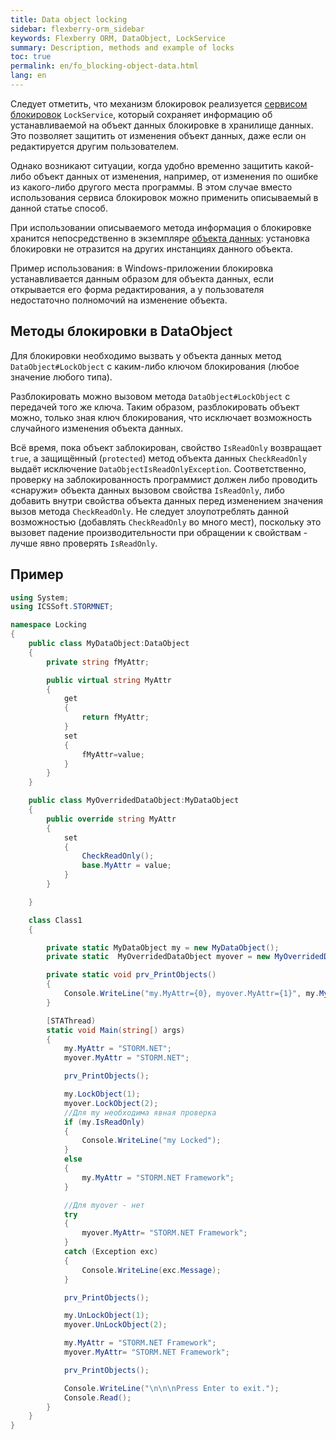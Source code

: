 ```yaml
---
title: Data object locking
sidebar: flexberry-orm_sidebar
keywords: Flexberry ORM, DataObject, LockService
summary: Description, methods and example of locks
toc: true
permalink: en/fo_blocking-object-data.html
lang: en
---
```


Следует отметить, что механизм блокировок реализуется [сервисом блокировок](fo_lock-service.html) `LockService`, который сохраняет информацию об устанавливаемой на объект данных блокировке в хранилище данных. Это позволяет защитить от изменения объект данных, даже если он редактируется другим пользователем.

Однако возникают ситуации, когда удобно временно защитить какой-либо объект данных от изменения, например, от изменения по ошибке из какого-либо другого места программы. В этом случае вместо использования сервиса блокировок можно применить описываемый в данной статье способ.

При использовании описываемого метода информация о блокировке хранится непосредственно в экземпляре [объекта данных](fo_data-object.html): установка блокировки не отразится на других инстанциях данного объекта.

Пример использования: в Windows-приложении блокировка устанавливается данным образом для объекта данных, если открывается его форма редактирования, а у пользователя недостаточно полномочий на изменение объекта.

## Методы блокировки в DataObject

Для блокировки необходимо вызвать у объекта данных метод `DataObject#LockObject` с каким-либо ключом блокирования (любое значение любого типа).

Разблокировать можно вызовом метода `DataObject#LockObject` с передачей того же ключа. Таким образом, разблокировать объект можно, только зная ключ блокирования, что исключает возможность случайного изменения объекта данных.

Всё время, пока объект заблокирован, свойство `IsReadOnly` возвращает `true`, а защищённый (`protected`) метод объекта данных `CheckReadOnly` выдаёт исключение `DataObjectIsReadOnlyException`. Соответственно, проверку на заблокированность программист должен либо проводить «снаружи» объекта данных вызовом свойства `IsReadOnly`, либо добавить внутри свойства объекта данных перед изменением значения вызов метода `CheckReadOnly`. Не следует злоупотреблять данной возможностью (добавлять `CheckReadOnly` во много мест), поскольку это вызовет падение производительности при обращении к свойствам - лучше явно проверять `IsReadOnly`.

## Пример

```csharp 
using System;
using ICSSoft.STORMNET;

namespace Locking
{
	public class MyDataObject:DataObject
	{
		private string fMyAttr;

		public virtual string MyAttr
		{
			get
			{
				return fMyAttr;
			}
			set
			{
				fMyAttr=value;
			}
		}
	}

	public class MyOverridedDataObject:MyDataObject
	{
		public override string MyAttr
		{
			set
			{
				CheckReadOnly();
				base.MyAttr = value;
			}
		}

	}

	class Class1
	{

		private static MyDataObject my = new MyDataObject();
		private static  MyOverridedDataObject myover = new MyOverridedDataObject();

		private static void prv_PrintObjects()
		{
			Console.WriteLine("my.MyAttr={0}, myover.MyAttr={1}", my.MyAttr, myover.MyAttr);
		}

		[STAThread)
		static void Main(string[) args)
		{
			my.MyAttr = "STORM.NET";
			myover.MyAttr = "STORM.NET";

			prv_PrintObjects();

			my.LockObject(1);
			myover.LockObject(2);
			//Для my необходима явная проверка
			if (my.IsReadOnly) 
			{
				Console.WriteLine("my Locked");
			}
			else
			{
				my.MyAttr = "STORM.NET Framework";
			}

			//Для myover - нет
			try
			{
				myover.MyAttr= "STORM.NET Framework";
			}
			catch (Exception exc)
			{
				Console.WriteLine(exc.Message);
			}

			prv_PrintObjects();

			my.UnLockObject(1);
			myover.UnLockObject(2);

			my.MyAttr = "STORM.NET Framework";
			myover.MyAttr= "STORM.NET Framework";

			prv_PrintObjects();

			Console.WriteLine("\n\n\nPress Enter to exit.");
			Console.Read();
		}
	}
}
```
